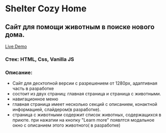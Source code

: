 # Shelter Cozy Home
## Сайт для помощи животным в поиске нового дома.
[Live Demo](https://elenero.github.io/shelter/pages/main/index.html)
### Стек: HTML, Css, Vanilla JS
### Описание:
* Сайт для десктопной версии с разрешением от 1280px, адаптивная часть в разработке
* состоит из двух страниц: главная страница и страница с животными.
* навигационное меню 
* главная страница имеет несколько секций с описанием, конактной информацией, слайдером(в разработке).
* страница с животными содержит список животных, содержащихся в приюте. при нажатии на кнопку "Learn more" появлтся модальное окно с описанием этого животного( в разработке)

 
